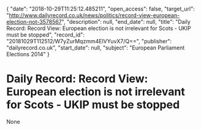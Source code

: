 {
  "date": "2018-10-29T11:25:12.485211", 
  "open_access": false, 
  "target_url": "http://www.dailyrecord.co.uk/news/politics/record-view-european-election-not-3578567", 
  "description": null, 
  "end_date": null, 
  "title": "Daily Record: Record View: European election is not irrelevant for Scots - UKIP must be stopped", 
  "record_id": "20181029T112512/W7yZurMqzmm4ElVYuvX7/Q==", 
  "publisher": "dailyrecord.co.uk", 
  "start_date": null, 
  "subject": "European Parliament Elections 2014"
}

# Daily Record: Record View: European election is not irrelevant for Scots - UKIP must be stopped

None